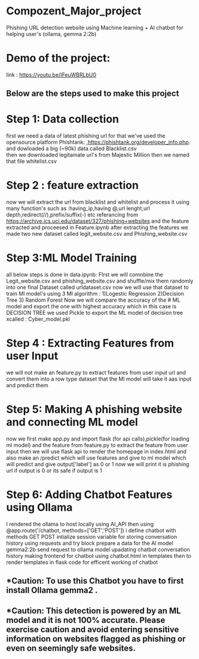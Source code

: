 # Compozent_Major_project
Phishing URL detection website using Machine learning + AI chatbot for helping user's (ollama, gemma 2:2b)
# Demo of the project:
 link : https://youtu.be/IFeuWBRLbU0
## Below are the steps used to make this project
# Step 1: Data collection
first we need a data of latest phishing url for that we've used the opensource platform Phishtank: ,https://phishtank.org/developer_info.php. and dowloaded a big (~90k) data called Blacklist.csv	
then we downloaded legitamate url's from  Majestic Million then we named that file whitelist.csv

# Step 2 : feature extraction
now we will extract the url from blacklist and whitelist and process it using many function's such as :having_ip,having @,url lenght,url depth,redirect(//),prefix/suffix(-) etc 
	referancing from https://archive.ics.uci.edu/dataset/327/phishing+websites
 and the feature extracted and proceesed in Feature.ipynb 
 	after extracting the features we made two new dataset called legit_website.csv and Phishing_website.csv

# Step 3:ML Model Training
all below steps is done in data.ipynb:
FIrst we will comnbine the Legit_website.csv and phishing_website.csv and shuffle/mix them randomly
into one final Dataset called urldataset.csv
now we will use that dataset to train Ml model's using 3 Ml algorithm  : 1)Logestic Regression 2)Decision Tree 3) Random Forest 
		Now we will compare the accuracy of the # ML model and export the one with highest accuracy which in this case is DECISION TREE
	we used Pickle to export the ML model of decision tree xcalled : Cyber_model.pkl

 # Step 4 : Extracting Features from user Input
 we will not make an feature.py to extract features from user input url and convert them into a row type dataset that the Ml model will take it aas input and predict them
# Step 5: Making A phishing website and connecting ML model
now we first make app.py and import flask (for api calls),pickle(for loading ml model) and the feature from feature.py to extract the feature from user input
then we will use flask api to render the homepage in index.html and also make an /predict which will use features and give to ml model which will predict and give output['label'] as 0 or 1 now we will print it is phishing url if output is 0 or its safe if output is 1  

# Step 6: Adding Chatbot Features using Ollama 
   I rendered the ollama to host locally using AI_API 
   then using @app.route('/chatbot, methods=['GET','POST']) i define chatbot with methods GET POST
   intialize session variable for storing conversation history 
   using requests and try block prepare a data for the AI model gemma2:2b 
   send request to ollama model 
   upadating chatbot conversation history 
   making frontend for chatbot using chatbot.html in templates 
   then to render templates in flask code for efficent working of chatbot 

## *Caution: To use this Chatbot you have to first install Ollama gemma2 .

## *Caution: This detection is powered by an ML model and it is not 100% accurate. Please exercise caution and avoid entering sensitive information on websites flagged as phishing or even on seemingly safe websites.
